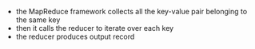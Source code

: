 - the MapReduce framework collects all the key-value pair belonging to the same key
- then it calls the reducer to iterate over each key 
- the reducer produces output record
